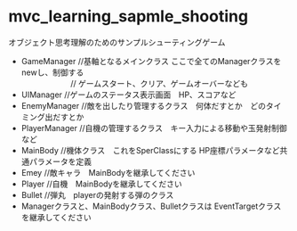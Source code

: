 # mvc_learning_sapmle_shooting
オブジェクト思考理解のためのサンプルシューティングゲーム
* GameManager //基軸となるメインクラス  ここで全てのManagerクラスをnewし、制御する  
　　　　  　　// ゲームスタート、クリア、ゲームオーバーなども  
* UIManager //ゲームのステータス表示画面　HP、スコアなど
* EnemyManager //敵を出したり管理するクラス　何体だすとか　どのタイミング出だすとか
* PlayerManager //自機の管理するクラス　キー入力による移動や玉発射制御など
* MainBody //機体クラス　これをSperClassにする HP座標パラメータなど共通パラメータを定義
* Emey //敵キャラ　MainBodyを継承してください
* Player //自機　MainBodyを継承してください
* Bullet //弾丸　playerの発射する弾のクラス
* Managerクラスと、MainBodyクラス、Bulletクラスは EventTargetクラスを継承してください 
